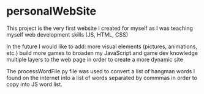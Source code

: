 # personalWebSite

This project is the very first website I created for myself as I was teaching myself web development skills (JS, HTML, CSS)

In the future I would like to add:
  more visual elements (pictures, animations, etc.)
  build more games to broaden my JavaScript and game dev knowledge
  multiple layers to the web page in order to create a more dynamic site
  
The processWordFile.py file was used to convert a list of hangman words I found on the internet into a list of words separated by commmas in order to copy into JS word list.

